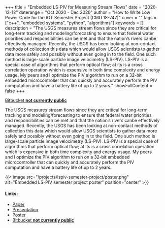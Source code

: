 +++
title = "Embedded LS-PIV for Measuring Stream Flows"
date = "2020-12-12"
daterange = "Oct 2020 - Dec 2020"
author = "How to Write Low Power Code for the IOT Semester Project (CMU 18-747)"
cover = ""
tags = ["c++", "embedded systems", "python", "algorithms"]
keywords = []
description = "The USGS measures stream flows since they are critical for long-term tracking and modeling/forecasting to ensure that federal water priorities and responsibilities can be met and that the nation’s rivers canbe effectively managed. Recently, the USGS has been looking at non-contact methods of collection this data which would allow USGS scientists to gather data more safely and possibly without even going in to the field. One such method is large-scale particle image velocimetry (LS-PIV). LS-PIV is a special case of algorithms that perform optical flow; at its is a cross correlation operation which is expensive in both time complexity and energy usage. My peers and I optimize the PIV algorithm to run on a 32-bit embedded microcontroller that can quickly and accurately perform the PIV computation and have a battery life of up to 2 years."
showFullContent = false
+++

[Bitbucket **not currently public**](#)

The USGS measures stream flows since they are critical for long-term tracking and modeling/forecasting to ensure that federal water priorities and responsibilities can be met and that the nation’s rivers canbe effectively managed.
Recently, the USGS has been looking at non-contact methods of collection this data which would allow USGS scientists to gather data more safely and possibly without even going in to the field.
One such method is large-scale particle image velocimetry (LS-PIV).
LS-PIV is a special case of algorithms that perform optical flow; at its is a cross correlation operation which is expensive in both time complexity and energy usage.
My peers and I optimize the PIV algorithm to run on a 32-bit embedded microcontroller that can quickly and accurately perform the PIV computation and have a battery life of up to 2 years.

{{< image src="/projects/lspiv-semester-project/poster.png" alt="Embedded LS-PIV semester project poster" position="center" >}}


#### Links:

- [Paper](/projects/lspiv-semester-project/paper.pdf)
- [Presentation](/projects/lspiv-semester-project/presentation.pdf)
- [Poster](/projects/lspiv-semester-project/poster.pdf)
- [Bitbucket **not currently public**](#)
